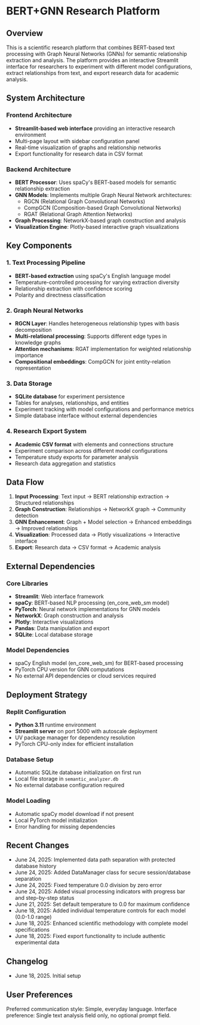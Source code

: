 # BERT+GNN Research Platform

## Overview

This is a scientific research platform that combines BERT-based text processing with Graph Neural Networks (GNNs) for semantic relationship extraction and analysis. The platform provides an interactive Streamlit interface for researchers to experiment with different model configurations, extract relationships from text, and export research data for academic analysis.

## System Architecture

### Frontend Architecture
- **Streamlit-based web interface** providing an interactive research environment
- Multi-page layout with sidebar configuration panel
- Real-time visualization of graphs and relationship networks
- Export functionality for research data in CSV format

### Backend Architecture
- **BERT Processor**: Uses spaCy's BERT-based models for semantic relationship extraction
- **GNN Models**: Implements multiple Graph Neural Network architectures:
  - RGCN (Relational Graph Convolutional Networks)
  - CompGCN (Composition-based Graph Convolutional Networks)
  - RGAT (Relational Graph Attention Networks)
- **Graph Processing**: NetworkX-based graph construction and analysis
- **Visualization Engine**: Plotly-based interactive graph visualizations

## Key Components

### 1. Text Processing Pipeline
- **BERT-based extraction** using spaCy's English language model
- Temperature-controlled processing for varying extraction diversity
- Relationship extraction with confidence scoring
- Polarity and directness classification

### 2. Graph Neural Networks
- **RGCN Layer**: Handles heterogeneous relationship types with basis decomposition
- **Multi-relational processing**: Supports different edge types in knowledge graphs
- **Attention mechanisms**: RGAT implementation for weighted relationship importance
- **Compositional embeddings**: CompGCN for joint entity-relation representation

### 3. Data Storage
- **SQLite database** for experiment persistence
- Tables for analyses, relationships, and entities
- Experiment tracking with model configurations and performance metrics
- Simple database interface without external dependencies

### 4. Research Export System
- **Academic CSV format** with elements and connections structure
- Experiment comparison across different model configurations
- Temperature study exports for parameter analysis
- Research data aggregation and statistics

## Data Flow

1. **Input Processing**: Text input → BERT relationship extraction → Structured relationships
2. **Graph Construction**: Relationships → NetworkX graph → Community detection
3. **GNN Enhancement**: Graph + Model selection → Enhanced embeddings → Improved relationships
4. **Visualization**: Processed data → Plotly visualizations → Interactive interface
5. **Export**: Research data → CSV format → Academic analysis

## External Dependencies

### Core Libraries
- **Streamlit**: Web interface framework
- **spaCy**: BERT-based NLP processing (en_core_web_sm model)
- **PyTorch**: Neural network implementations for GNN models
- **NetworkX**: Graph construction and analysis
- **Plotly**: Interactive visualizations
- **Pandas**: Data manipulation and export
- **SQLite**: Local database storage

### Model Dependencies
- spaCy English model (en_core_web_sm) for BERT-based processing
- PyTorch CPU version for GNN computations
- No external API dependencies or cloud services required

## Deployment Strategy

### Replit Configuration
- **Python 3.11** runtime environment
- **Streamlit server** on port 5000 with autoscale deployment
- UV package manager for dependency resolution
- PyTorch CPU-only index for efficient installation

### Database Setup
- Automatic SQLite database initialization on first run
- Local file storage in `semantic_analyzer.db`
- No external database configuration required

### Model Loading
- Automatic spaCy model download if not present
- Local PyTorch model initialization
- Error handling for missing dependencies

## Recent Changes

- June 24, 2025: Implemented data path separation with protected database history
- June 24, 2025: Added DataManager class for secure session/database separation
- June 24, 2025: Fixed temperature 0.0 division by zero error
- June 24, 2025: Added visual processing indicators with progress bar and step-by-step status
- June 21, 2025: Set default temperature to 0.0 for maximum confidence
- June 18, 2025: Added individual temperature controls for each model (0.0-1.0 range)
- June 18, 2025: Enhanced scientific methodology with complete model specifications
- June 18, 2025: Fixed export functionality to include authentic experimental data

## Changelog

- June 18, 2025. Initial setup

## User Preferences

Preferred communication style: Simple, everyday language.
Interface preference: Single text analysis field only, no optional prompt field.